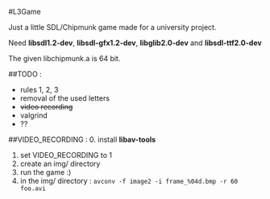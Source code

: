 #L3Game

Just a little SDL/Chipmunk game made for a university project.

Need **libsdl1.2-dev**, **libsdl-gfx1.2-dev**, **libglib2.0-dev** and **libsdl-ttf2.0-dev**

The given libchipmunk.a is 64 bit.

##TODO :
  * rules 1, 2, 3
  * removal of the used letters
  * ~~video recording~~
  * valgrind
  * ??

##VIDEO_RECORDING :
 0. install **libav-tools**
 1. set VIDEO_RECORDING to 1
 2. create an img/ directory
 3. run the game :)
 4. in the img/ directory : ``` avconv -f image2 -i frame_%04d.bmp -r 60 foo.avi ```
